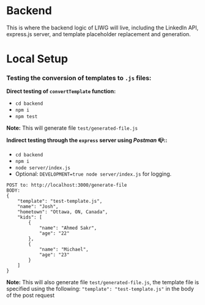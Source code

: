 Backend
===

This is where the backend logic of LIWG will live, including the LinkedIn API, 
express.js server, and template placeholder replacement and generation.

Local Setup
===

### Testing the conversion of templates to `.js` files:

**Direct testing of `convertTemplate` function:** 
- `cd backend`
- `npm i`
- `npm test`

**Note:** This will generate file `test/generated-file.js`

**Indirect testing through the `express` server using _Postman_ 📪::**
- `cd backend`
- `npm i`
- `node server/index.js`
- Optional: `DEVELOPMENT=true node server/index.js` for logging.
```
POST to: http://localhost:3000/generate-file
BODY: 
{
    "template": "test-template.js",
    "name": "Josh",
    "hometown": "Ottawa, ON, Canada",
    "kids": [
        {
            "name": "Ahmed Sakr",
            "age": "22"
        },
        {
            "name": "Michael",
            "age": "23"
        }
    ]
}
```
**Note:** This will also generate file `test/generated-file.js`, the template 
file is specified using the following: `"template": "test-template.js"` in the body of the post request


